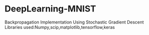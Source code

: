 # DeepLearning-MNIST
Backpropagation Implementation Using Stochastic Gradient Descent
Libraries used:Numpy,scip,matplotlib,tensorflow,keras
